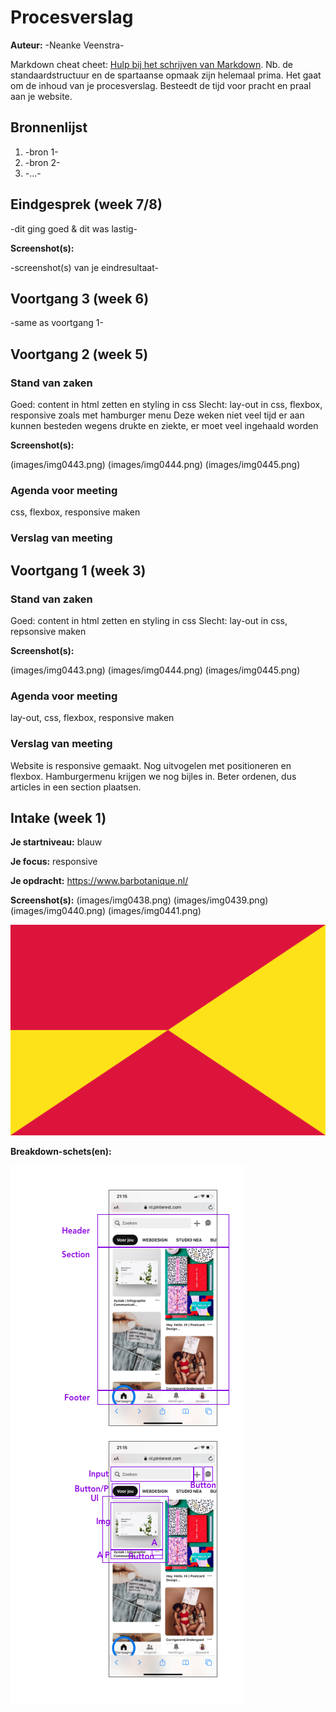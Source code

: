 # Procesverslag
**Auteur:** -Neanke Veenstra-

Markdown cheat cheet: [Hulp bij het schrijven van Markdown](https://github.com/adam-p/markdown-here/wiki/Markdown-Cheatsheet). Nb. de standaardstructuur en de spartaanse opmaak zijn helemaal prima. Het gaat om de inhoud van je procesverslag. Besteedt de tijd voor pracht en praal aan je website.



## Bronnenlijst
1. -bron 1-
2. -bron 2-
3. -...-



## Eindgesprek (week 7/8)

-dit ging goed & dit was lastig-

**Screenshot(s):**

-screenshot(s) van je eindresultaat-



## Voortgang 3 (week 6)

-same as voortgang 1-



## Voortgang 2 (week 5)

### Stand van zaken

Goed: content in html zetten en styling in css
Slecht: lay-out in css, flexbox, responsive zoals met hamburger menu
Deze weken niet veel tijd er aan kunnen besteden wegens drukte en ziekte, er moet veel ingehaald worden

**Screenshot(s):**

(images/img0443.png) (images/img0444.png) (images/img0445.png)

### Agenda voor meeting

css, flexbox, responsive maken

### Verslag van meeting





## Voortgang 1 (week 3)

### Stand van zaken

Goed: content in html zetten en styling in css
Slecht: lay-out in css, repsonsive maken

**Screenshot(s):**

(images/img0443.png) (images/img0444.png) (images/img0445.png)

### Agenda voor meeting

lay-out, css, flexbox, responsive maken

### Verslag van meeting

Website is responsive gemaakt. Nog uitvogelen met positioneren en flexbox. Hamburgermenu krijgen we nog bijles in. Beter ordenen, dus articles in een section plaatsen.



## Intake (week 1)

**Je startniveau:** blauw

**Je focus:** responsive

**Je opdracht:** https://www.barbotanique.nl/


**Screenshot(s):** (images/img0438.png) (images/img0439.png) (images/img0440.png) (images/img0441.png)

![screenshot(s) die een goed beeld geven van de website die je gaat maken](images/dummy-image.svg)

**Breakdown-schets(en):**

![-voorlopige breakdownschets(en) van een of beide pagina's van de site die je gaat maken-](images/pinterest.png)
